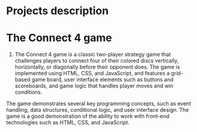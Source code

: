 # Projects description
# The Connect 4 game
1. The Connect 4 game is a classic two-player strategy game that challenges players to connect four of their colored discs vertically, horizontally, or diagonally before their opponent does. The game is implemented using HTML, CSS, and JavaScript, and features a grid-based game board, user interface elements such as buttons and scoreboards, and game logic that handles player moves and win conditions.

The game demonstrates several key programming concepts, such as event handling, data structures, conditional logic, and user interface design. The game is a good demonstration of the ability to work with front-end technologies such as HTML, CSS, and JavaScript.
